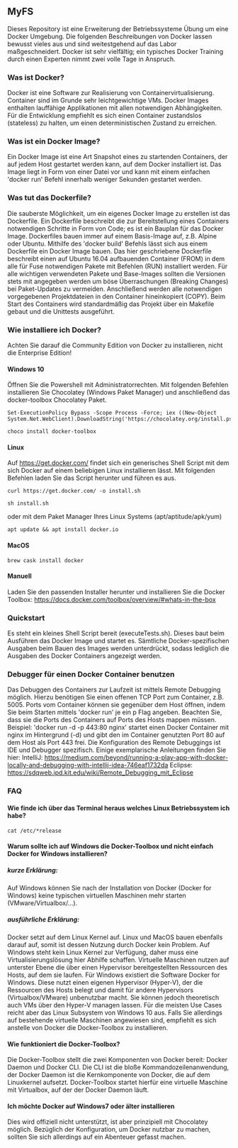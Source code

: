 ## MyFS
Dieses Repository ist eine Erweiterung der Betriebssysteme Übung um eine Docker Umgebung.
Die folgenden Beschreibungen von Docker lassen bewusst vieles aus und sind weitestgehend auf das Labor maßgeschneidert.
Docker ist sehr vielfältig; ein typisches Docker Training durch einen Experten nimmt zwei volle Tage in Anspruch.

### Was ist Docker?
Docker ist eine Software zur Realisierung von Containervirtualisierung. Container sind im Grunde sehr leichtgewichtige VMs. Docker Images enthalten lauffähige Applikationen mit allen notwendigen Abhängigkeiten.
Für die Entwicklung empfiehlt es sich einen Container zustandslos (stateless) zu halten, um einen deterministischen Zustand zu erreichen.

### Was ist ein Docker Image?
Ein Docker Image ist eine Art Snapshot eines zu startenden Containers, der auf jedem Host gestartet werden kann, auf dem Docker installiert ist.
Das Image liegt in Form von einer Datei vor und kann mit einem einfachen 'docker run' Befehl innerhalb weniger Sekunden gestartet werden.

### Was tut das Dockerfile?
Die sauberste Möglichkeit, um ein eigenes Docker Image zu erstellen ist das Dockerfile. Ein Dockerfile beschreibt die zur Bereitstellung eines Containers notwendigen Schritte in Form von Code; es ist ein Bauplan für das Docker Image.
Dockerfiles bauen immer auf einem Basis-Image auf, z.B. Alpine oder Ubuntu. Mithilfe des 'docker build' Befehls lässt sich aus einem Dockerfile ein Docker Image bauen.
Das hier geschriebene Dockerfile beschreibt einen auf Ubuntu 16.04 aufbauenden Container (FROM) in dem alle für Fuse notwendigen Pakete mit Befehlen (RUN) installiert werden.
Für alle wichtigen verwendeten Pakete und Base-Images sollten die Versionen stets mit angegeben werden um böse Überraschungen (Breaking Changes) bei Paket-Updates zu vermeiden. Anschließend werden alle notwendigen vorgegebenen Projektdateien in den Container hineinkopiert (COPY).
Beim Start des Containers wird standardmäßig das Projekt über ein Makefile gebaut und die Unittests ausgeführt.

### Wie installiere ich Docker?
Achten Sie darauf die Community Edition von Docker zu installieren, nicht die Enterprise Edition!

#### Windows 10
Öffnen Sie die Powershell mit Administratorrechten.
Mit folgenden Befehlen installieren Sie Chocolatey (Windows Paket Manager) und anschließend das docker-toolbox Chocolatey Paket.
```
Set-ExecutionPolicy Bypass -Scope Process -Force; iex ((New-Object System.Net.WebClient).DownloadString('https://chocolatey.org/install.ps1'))

choco install docker-toolbox
```
#### Linux
Auf https://get.docker.com/ findet sich ein generisches Shell Script mit dem sich Docker auf einem beliebigen Linux installieren lässt.
Mit folgenden Befehlen laden Sie das Script herunter und führen es aus.
```
curl https://get.docker.com/ -o install.sh

sh install.sh
```
oder mit dem Paket Manager Ihres Linux Systems (apt/aptitude/apk/yum)
```
apt update && apt install docker.io
```

#### MacOS
```
brew cask install docker
```


#### Manuell
Laden Sie den passenden Installer herunter und installieren Sie die Docker Toolbox:
https://docs.docker.com/toolbox/overview/#whats-in-the-box


### Quickstart
Es steht ein kleines Shell Script bereit (executeTests.sh).
Dieses baut beim Ausführen das Docker Image und startet es.
Sämtliche Docker-spezifischen Ausgaben beim Bauen des Images werden unterdrückt, sodass lediglich die Ausgaben des Docker Containers angezeigt werden.


### Debugger für einen Docker Container benutzen
Das Debuggen des Containers zur Laufzeit ist mittels Remote Debugging möglich.
Hierzu benötigen Sie einen offenen TCP Port zum Container, z.B. 5005.
Ports vom Container können sie gegenüber dem Host öffnen, indem Sie beim Starten mittels 'docker run' je ein p Flag angeben.
Beachten Sie, dass sie die Ports des Containers auf Ports des Hosts mappen müssen.
Beispiel: 'docker run -d -p 443:80 nginx'
startet einen Docker Container mit nginx im Hintergrund (-d) und gibt den im Container genutzten Port 80 auf dem Host als Port 443 frei.
Die Konfiguration des Remote Debuggings ist IDE und Debugger spezifisch.
Einige exemplarische Anleitungen finden Sie hier:
IntelliJ:
https://medium.com/beyond/running-a-play-app-with-docker-locally-and-debugging-with-intellij-idea-746eaf1732da
Eclipse:
https://sdqweb.ipd.kit.edu/wiki/Remote_Debugging_mit_Eclipse

### FAQ
#### Wie finde ich über das Terminal heraus welches Linux Betriebssystem ich habe?
```
cat /etc/*release
```
#### Warum sollte ich auf Windows die Docker-Toolbox und nicht einfach Docker for Windows installieren?
##### kurze Erklärung:
Auf Windows können Sie nach der Installation von Docker (Docker for Windows) keine typischen virtuellen Maschinen mehr starten (VMware/Virtualbox/...).

##### ausführliche Erklärung:
Docker setzt auf dem Linux Kernel auf.
Linux und MacOS bauen ebenfalls darauf auf, somit ist dessen Nutzung durch Docker kein Problem.
Auf Windows steht kein Linux Kernel zur Verfügung, daher muss eine Virtualisierungslösung hier Abhilfe schaffen.
Virtuelle Maschinen nutzen auf unterster Ebene die über einen Hypervisor bereitgestellten Ressourcen des Hosts, auf dem sie laufen. Für Windows existiert die Software Docker for Windows. Diese nutzt einen eigenen Hypervisor (Hyper-V), der die Ressourcen des Hosts belegt und damit für andere Hypervisors (Virtualbox/VMware) unbenutzbar macht.
Sie können jedoch theoretisch auch VMs über den Hyper-V managen lassen. Für die meisten Use Cases reicht aber das Linux Subsystem von Windows 10 aus. Falls Sie allerdings auf bestehende virtuelle Maschinen angewiesen sind, empfiehlt es sich anstelle von Docker die Docker-Toolbox zu installieren.

#### Wie funktioniert die Docker-Toolbox?
Die Docker-Toolbox stellt die zwei Komponenten von Docker bereit: Docker Daemon und Docker CLI.
Die CLI ist die bloße Kommandozeilenanwendung, der Docker Daemon ist die Kernkomponente von Docker, die auf dem Linuxkernel aufsetzt. Docker-Toolbox startet hierfür eine virtuelle Maschine mit Virtualbox, auf der der Docker Daemon läuft.

#### Ich möchte Docker auf Windows7 oder älter installieren
Dies wird offiziell nicht unterstützt, ist aber prinzipiell mit Chocolatey möglich.
Bezüglich der Konfiguration, um Docker nutzbar zu machen, sollten Sie sich allerdings auf ein Abenteuer gefasst machen.

